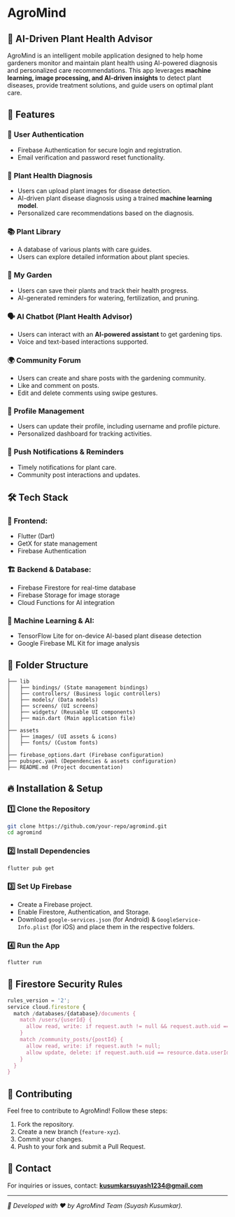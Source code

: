 # AgroMind

## 🌿 AI-Driven Plant Health Advisor
AgroMind is an intelligent mobile application designed to help home gardeners monitor and maintain plant health using AI-powered diagnosis and personalized care recommendations. This app leverages **machine learning, image processing, and AI-driven insights** to detect plant diseases, provide treatment solutions, and guide users on optimal plant care.

## 🚀 Features
### 🔹 **User Authentication**
- Firebase Authentication for secure login and registration.
- Email verification and password reset functionality.

### 🌱 **Plant Health Diagnosis**
- Users can upload plant images for disease detection.
- AI-driven plant disease diagnosis using a trained **machine learning model**.
- Personalized care recommendations based on the diagnosis.

### 📚 **Plant Library**
- A database of various plants with care guides.
- Users can explore detailed information about plant species.

### 🏡 **My Garden**
- Users can save their plants and track their health progress.
- AI-generated reminders for watering, fertilization, and pruning.

### 🗣️ **AI Chatbot (Plant Health Advisor)**
- Users can interact with an **AI-powered assistant** to get gardening tips.
- Voice and text-based interactions supported.

### 🌍 **Community Forum**
- Users can create and share posts with the gardening community.
- Like and comment on posts.
- Edit and delete comments using swipe gestures.

### 📌 **Profile Management**
- Users can update their profile, including username and profile picture.
- Personalized dashboard for tracking activities.

### 🔔 **Push Notifications & Reminders**
- Timely notifications for plant care.
- Community post interactions and updates.

## 🛠️ Tech Stack
### 📱 **Frontend:**
- Flutter (Dart)
- GetX for state management
- Firebase Authentication

### 🏗️ **Backend & Database:**
- Firebase Firestore for real-time database
- Firebase Storage for image storage
- Cloud Functions for AI integration

### 🤖 **Machine Learning & AI:**
- TensorFlow Lite for on-device AI-based plant disease detection
- Google Firebase ML Kit for image analysis

## 📂 Folder Structure
```
├── lib
│   ├── bindings/ (State management bindings)
│   ├── controllers/ (Business logic controllers)
│   ├── models/ (Data models)
│   ├── screens/ (UI screens)
│   ├── widgets/ (Reusable UI components)
│   ├── main.dart (Main application file)
│
├── assets
│   ├── images/ (UI assets & icons)
│   ├── fonts/ (Custom fonts)
│
├── firebase_options.dart (Firebase configuration)
├── pubspec.yaml (Dependencies & assets configuration)
├── README.md (Project documentation)
```

## 🔥 Installation & Setup
### 1️⃣ **Clone the Repository**
```bash
git clone https://github.com/your-repo/agromind.git
cd agromind
```

### 2️⃣ **Install Dependencies**
```bash
flutter pub get
```

### 3️⃣ **Set Up Firebase**
- Create a Firebase project.
- Enable Firestore, Authentication, and Storage.
- Download `google-services.json` (for Android) & `GoogleService-Info.plist` (for iOS) and place them in the respective folders.

### 4️⃣ **Run the App**
```bash
flutter run
```

## 📜 Firestore Security Rules
```js
rules_version = '2';
service cloud.firestore {
  match /databases/{database}/documents {
    match /users/{userId} {
      allow read, write: if request.auth != null && request.auth.uid == userId;
    }
    match /community_posts/{postId} {
      allow read, write: if request.auth != null;
      allow update, delete: if request.auth.uid == resource.data.userId;
    }
  }
}
```

## 🤝 Contributing
Feel free to contribute to AgroMind! Follow these steps:
1. Fork the repository.
2. Create a new branch (`feature-xyz`).
3. Commit your changes.
4. Push to your fork and submit a Pull Request.

## 📩 Contact
For inquiries or issues, contact: **kusumkarsuyash1234@gmail.com**

---
_🚀 Developed with ❤️ by AgroMind Team (Suyash Kusumkar)._

